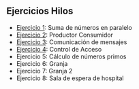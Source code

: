 ## Ejercicios Hilos

- [Ejercicio 1](./src/EJ1/): Suma de números en paralelo 
- [Ejercicio 2](./src/EJ2/): Productor Consumidor 
- [Ejercicio 3](./src/EJ3/): Comunicación de mensajes
- [Ejercicio 4](./src/EJ4/): Control de Acceso
- Ejercicio 5: Cálculo de números primos
- Ejercicio 6: Granja
- Ejercicio 7: Granja 2
- Ejercicio 8: Sala de espera de hospital